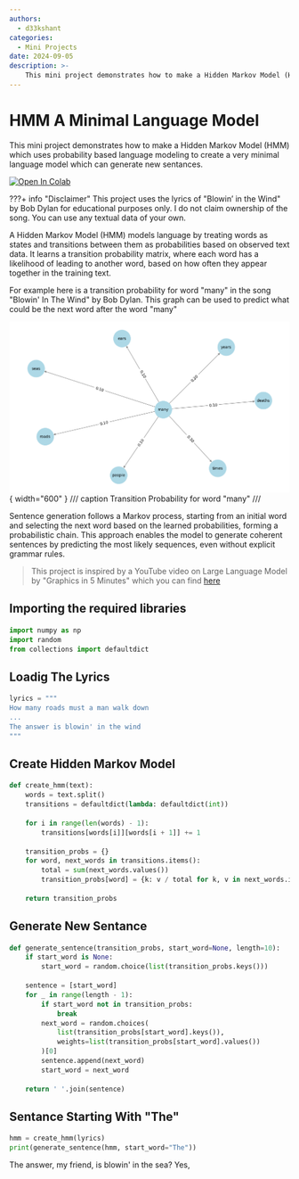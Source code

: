 ```yaml
---
authors:
  - d33kshant
categories:
  - Mini Projects
date: 2024-09-05
description: >-
    This mini project demonstrates how to make a Hidden Markov Model (HMM) which uses probability based language modeling to create a very minimal language model which can generate new sentances.
---
```


# HMM A Minimal Language Model

This mini project demonstrates how to make a Hidden Markov Model (HMM) which uses probability based language modeling to create a very minimal language model which can generate new sentances.

<!-- more -->

[![Open In Colab](https://colab.research.google.com/assets/colab-badge.svg)](https://colab.research.google.com/drive/1Y9I-IkZ3Q-dykvCpXLqcIoLoXMuwKkdf?usp=sharing)

???+ info "Disclaimer"
    This project uses the lyrics of "Blowin’ in the Wind" by Bob Dylan for educational purposes only. I do not claim ownership of the song. You can use any textual data of your own.


A Hidden Markov Model (HMM) models language by treating words as states and transitions between them as probabilities based on observed text data. It learns a transition probability matrix, where each word has a likelihood of leading to another word, based on how often they appear together in the training text.

For example here is a transition probability for word "many" in the song "Blowin' In The Wind" by Bob Dylan. This graph can be used to predict what could be the next word after the word "many"

![transition probability for word many](images/transition-probability-for-word-many.png){ width="600" }
/// caption
Transition Probability for word "many"
///

Sentence generation follows a Markov process, starting from an initial word and selecting the next word based on the learned probabilities, forming a probabilistic chain. This approach enables the model to generate coherent sentences by predicting the most likely sequences, even without explicit grammar rules.

> This project is inspired by a YouTube video on Large Language Model by "Graphics in 5 Minutes" which you can find [here](https://www.youtube.com/watch?v=lnA9DMvHtfI)

## Importing the required libraries

```python
import numpy as np
import random
from collections import defaultdict
```

## Loadig The Lyrics

```python
lyrics = """
How many roads must a man walk down
...
The answer is blowin' in the wind
"""
```

## Create Hidden Markov Model

```python
def create_hmm(text):
    words = text.split()
    transitions = defaultdict(lambda: defaultdict(int))
    
    for i in range(len(words) - 1):
        transitions[words[i]][words[i + 1]] += 1
    
    transition_probs = {}
    for word, next_words in transitions.items():
        total = sum(next_words.values())
        transition_probs[word] = {k: v / total for k, v in next_words.items()}
    
    return transition_probs
```

## Generate New Sentance

```python
def generate_sentence(transition_probs, start_word=None, length=10):
    if start_word is None:
        start_word = random.choice(list(transition_probs.keys()))
    
    sentence = [start_word]
    for _ in range(length - 1):
        if start_word not in transition_probs:
            break
        next_word = random.choices(
            list(transition_probs[start_word].keys()),
            weights=list(transition_probs[start_word].values())
        )[0]
        sentence.append(next_word)
        start_word = next_word
    
    return ' '.join(sentence)
```

## Sentance Starting With "The"

```python
hmm = create_hmm(lyrics)
print(generate_sentence(hmm, start_word="The"))
```
<div class="result" markdown>
The answer, my friend, is blowin' in the sea? Yes,
</div>